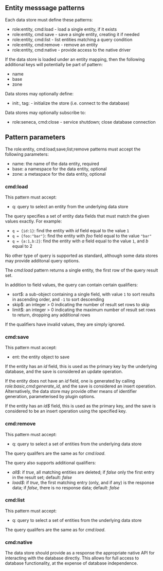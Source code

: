 

## Entity messsage patterns

Each data store must define these patterns:

   * role:entity, cmd:load   - load a single entity, if it exists
   * role:entity, cmd:save   - save a single entity, creating it if needed
   * role:entity, cmd:list   - list entities matching a query condition
   * role:entity, cmd:remove - remove an entity
   * role:entity, cmd:native - provide access to the native driver

If the data store is loaded under an entity mapping, then the
following additional keys will potentially be part of pattern:

   * name
   * base
   * zone


Data stores may optionally define:

   * init:<store-name>, tag:<store-tag> - initialize the store (i.e. connect to the database)

Data stores may optionally subscribe to:

   * role:seneca, cmd:close - service shutdown; close database connection


## Pattern parameters

The role:entity, cmd:load;save;list;remove patterns must accept the
following parameters:

   * name: the name of the data entity, required
   * base: a namespace for the data entity, optional
   * zone: a metaspace for the data entity, optional


### cmd:load

This pattern must accept:

   * q: query to select an entity from the underlying data store

The query specifies a set of entity data fields that must match the
given values exactly. For example:

   * `q = {id:1}`: find the entity with _id_ field equal to the value `1`
   * `q = {foo:"bar"}`: find the entity with _foo_ field equal to the value `"bar"`
   * `q = {a:1,b:2}`: find the entity with _a_ field equal to the value `1`, and _b_ equal to 2

No other type of query is supported as standard, although some data
stores may provide additonal query options.

The _cmd:load_ pattern returns a single entity, the first row of the
query result set.

In addition to field values, the query can contain certain qualifiers:

   * sort$: a sub-object containing a single field, with value `1` to sort results in ascending order, and `-1` to sort descending
   * skip$: an integer > 0 indicating the number of result set rows to skip
   * limit$: an integer > 0 indicating the maximum number of result set rows to return, dropping any additional rows

If the qualifiers have invalid values, they are simply ignored.


### cmd:save

This pattern must accept:

   * ent: the entity object to save

If the entity has an _id_ field, this is used as the primary key by
the underlying database, and the save is considered an update operation.

If the entity does not have an _id_ field, one is generated by calling
_role:basic,cmd:generate_id_, and the save is considered an insert
operation.  Alternatively, the data store may provide other means of
identifier generation, parameterised by plugin options.

If the entity has an _id$_ field, this is used as the primary key, and
the save is considered to be an insert operation using the specified
key.


### cmd:remove

This pattern must accept:

   * q: query to select a set of entities from the underlying data store

The query qualifers are the same as for _cmd:load_.

The query also supports additional qualifiers:

   * _all$_: if _true_, all matching entities are deleted; if _false_ only the first entry in the result set; default: _false_
   * _load$_: if _true_, the first matching entry (only, and if any) is the response data; if _false_, there is no response data; default: _false_


### cmd:list

This pattern must accept:

   * q: query to select a set of entities from the underlying data store

The query qualifers are the same as for _cmd:load_.


### cmd:native

The data store should provide as a response the appropriate native API
for interacting with the database directly. This allows for full
access to database functionality, at the expense of database
independence.







